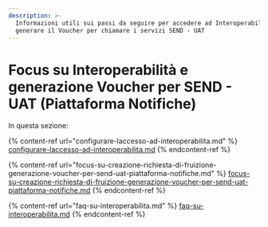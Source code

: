 ```yaml
---
description: >-
  Informazioni utili sui passi da seguire per accedere ad Interoperabilità e
  generare il Voucher per chiamare i servizi SEND - UAT
---
```


# Focus su Interoperabilità e generazione Voucher per SEND - UAT (Piattaforma Notifiche)

In questa sezione:

{% content-ref url="configurare-laccesso-ad-interoperabilita.md" %}
[configurare-laccesso-ad-interoperabilita.md](configurare-laccesso-ad-interoperabilita.md)
{% endcontent-ref %}

{% content-ref url="focus-su-creazione-richiesta-di-fruizione-generazione-voucher-per-send-uat-piattaforma-notifiche.md" %}
[focus-su-creazione-richiesta-di-fruizione-generazione-voucher-per-send-uat-piattaforma-notifiche.md](focus-su-creazione-richiesta-di-fruizione-generazione-voucher-per-send-uat-piattaforma-notifiche.md)
{% endcontent-ref %}

{% content-ref url="faq-su-interoperabilita.md" %}
[faq-su-interoperabilita.md](faq-su-interoperabilita.md)
{% endcontent-ref %}
